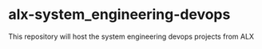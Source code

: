 # alx-system_engineering-devops
This repository will host the system engineering devops projects from ALX


